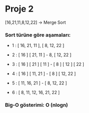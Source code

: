# Proje 2

[16,21,11,8,12,22] -> Merge Sort

### Sort türüne göre aşamaları:

* 1 :    [ 16, 21, 11 ], [ 8, 12, 22 ]

* 2 :    [ 16 ] [ 21, 11 ] - 8, [ 12, 22 ] 
      
* 3 :    [ 16 ] [ 21 ] [ 11 ] - [ 8 ] [ 12 ] [ 22 ]
      
* 4 :    [ 16 ] [ 11, 21 ] - [ 8 ] [ 12, 22 ]  
      
* 5 :    [ 11, 16, 21 ]  -  [ 8, 12, 22 ]
         
* 6 :    [ 8, 11, 12, 16, 21, 22 ]

### Big-O gösterimi: O (nlogn)
